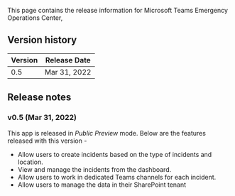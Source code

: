 This page contains the release information for Microsoft Teams Emergency Operations Center,

## Version history
| Version | Release Date |
|----|----|
| 0.5 | Mar 31, 2022 |

## Release notes

### v0.5 (Mar 31, 2022)

This app is released in _Public Preview_ mode. Below are the features released with this version - 

- Allow users to create incidents based on the type of incidents and location.
- View and manage the incidents from the dashboard.
- Allow users to work in dedicated Teams channels for each incident.
- Allow users to manage the data in their SharePoint tenant

